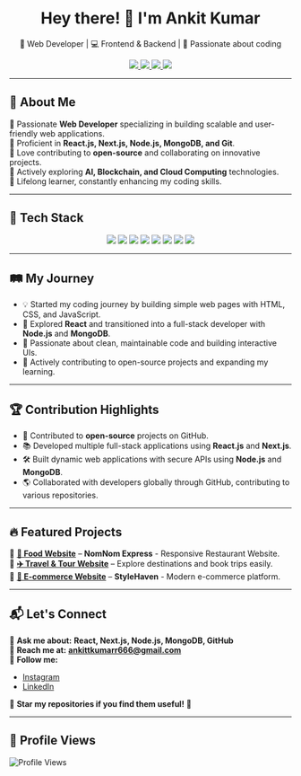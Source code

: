<h1 align="center">Hey there! 👋 I'm Ankit Kumar</h1>

<p align="center">
  🚀 Web Developer | 💻 Frontend & Backend | 📱 Passionate about coding  
</p>

<p align="center">
  <a href="https://www.instagram.com/ankitkumar_666" target="_blank">
    <img src="https://img.shields.io/badge/Instagram-%23E4405F.svg?style=for-the-badge&logo=instagram&logoColor=white" />
  </a>
  <a href="https://www.linkedin.com/in/ankitkumar666/" target="_blank">
    <img src="https://img.shields.io/badge/LinkedIn-%230077B5.svg?style=for-the-badge&logo=linkedin&logoColor=white" />
  </a>
  <a href="mailto:ankittkumarr666@gmail.com">
    <img src="https://img.shields.io/badge/Email-D14836?style=for-the-badge&logo=gmail&logoColor=white" />
  </a>
  <a href="https://ankitkr-portfolio.netlify.app/" target="_blank">
    <img src="https://img.shields.io/badge/Portfolio-24292e?style=for-the-badge&logo=githubpages&logoColor=white" />
  </a>
</p>

---

## 🌟 About Me  

🔹 Passionate **Web Developer** specializing in building scalable and user-friendly web applications.  
🔹 Proficient in **React.js, Next.js, Node.js, MongoDB, and Git**.  
🔹 Love contributing to **open-source** and collaborating on innovative projects.  
🔹 Actively exploring **AI, Blockchain, and Cloud Computing** technologies.  
🔹 Lifelong learner, constantly enhancing my coding skills.  

---

## 🚀 Tech Stack  

<p align="center">
  <img src="https://img.shields.io/badge/HTML5-%23E34F26.svg?style=for-the-badge&logo=html5&logoColor=white" />
  <img src="https://img.shields.io/badge/CSS3-%231572B6.svg?style=for-the-badge&logo=css3&logoColor=white" />
  <img src="https://img.shields.io/badge/JavaScript-%23F7DF1E.svg?style=for-the-badge&logo=javascript&logoColor=black" />
  <img src="https://img.shields.io/badge/React-%2361DAFB.svg?style=for-the-badge&logo=react&logoColor=black" />
  <img src="https://img.shields.io/badge/Next.js-%23000000.svg?style=for-the-badge&logo=next.js&logoColor=white" />
  <img src="https://img.shields.io/badge/Node.js-%2343853D.svg?style=for-the-badge&logo=node.js&logoColor=white" />
  <img src="https://img.shields.io/badge/MongoDB-%2347A248.svg?style=for-the-badge&logo=mongodb&logoColor=white" />
  <img src="https://img.shields.io/badge/Git-%23F05032.svg?style=for-the-badge&logo=git&logoColor=white" />
</p>

---

## 🛤️ My Journey  

- 💡 Started my coding journey by building simple web pages with HTML, CSS, and JavaScript.  
- 🚀 Explored **React** and transitioned into a full-stack developer with **Node.js** and **MongoDB**.  
- 🔎 Passionate about clean, maintainable code and building interactive UIs.  
- 🌱 Actively contributing to open-source projects and expanding my learning.  

---


## 🏆 Contribution Highlights  

- 🌟 Contributed to **open-source** projects on GitHub.  
- 📚 Developed multiple full-stack applications using **React.js** and **Next.js**.  
- 🛠 Built dynamic web applications with secure APIs using **Node.js** and **MongoDB**.  
- 🌎 Collaborated with developers globally through GitHub, contributing to various repositories.  

---

## 🔥 Featured Projects  

🚀 **[🍔 Food Website](https://ankitkumar666.github.io/Food-Website/)** – **NomNom Express** - Responsive Restaurant Website.  
🚀 **[✈️ Travel & Tour Website](https://ankitkumar666.github.io/Travel_Tour-Website/)** – Explore destinations and book trips easily.  
🚀 **[🛒 E-commerce Website](https://ankitkumar666.github.io/E-commerce_Website/)** – **StyleHaven** - Modern e-commerce platform.  

---

## 📬 Let's Connect  

💬 **Ask me about:** **React, Next.js, Node.js, MongoDB, GitHub**  
📩 **Reach me at:** **ankittkumarr666@gmail.com**  
📢 **Follow me:**  
- [Instagram](https://www.instagram.com/ankitkumar_666)  
- [LinkedIn](https://www.linkedin.com/in/ankitkumar666/)  

🌟 **Star my repositories if you find them useful!** 🌟  

---

## 👀 **Profile Views**  
![Profile Views](https://komarev.com/ghpvc/?username=AnkitKumar666&label=Profile%20Views&color=0e75b6&style=flat)  

